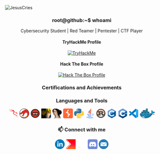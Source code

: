 <img src="https://readme-typing-svg.demolab.com?font=Fira+Code&size=50&pause=1000&color=00F72B&background=000000&center=true&vCenter=true&width=1000&height=100&lines=JesusCries" alt="JesusCries" />

<h3 align='center'> root@github:~$ whoami </h3>

<p align='center'>Cybersecurity Student | Red Teamer | Pentester | CTF Player</p>

<div align='center'>
<h4>TryHackMe Profile</h4>
<a title="TryHackMe Profile" href="https://tryhackme.com/p/JesusCries">
 <img src="https://tryhackme-badges.s3.amazonaws.com/JesusCries.png" alt="TryHackMe"></a>
<h4>Hack The Box Profile</h4>
<a title="Hack The Box Profile" href="https://www.hackthebox.eu/profile/684628">
<img src="http://www.hackthebox.com/badge/image/684628" alt="Hack The Box Profile"></a>

### Certifications and Achievements
<!-- 👨‍💻 Hacking and CTFs 🎮 Video games 💻Programming 🎧 Listening to music 📖 Reading books 📺 Anime? -->

### Languages and Tools
![Kali Linux](./icons/kalilinux.png "Kali Linux")
![Ghidra](./icons/Ghidra.png "Ghidra")
![BinaryNinja](./icons/binaryninja.png "BinaryNinja")
![Cobalt Strike](./icons/cobaltstrike.png "Cobalt Strike")
![IDA](./icons/idapro.png "IDA")
 ![BurpSuite](./icons/BurpSuite.png "BurpSuite")
![Python](./icons/python.png "Python")
![Java](./icons/java.png "Java")
![Rust](./icons/rust.png "Rust")
![C](./icons/c.png "C")
![C++](./icons/cpp.png "C++")
![VScode](./icons/vscode.png "VScode")
![Docker](./icons/docker.png "Docker")
<!-- ![git](./icons/git.png "git") -->

### 📫 Connect with me
[![Linkedin](./icons/linkedin.png)](https://www.linkedin.com/in/wesleywong420/)
[![CTFtime](./icons/ctftime.png "CTFtime")](https://ctftime.org/user/140889)
[![Github](./icons/github.png "Github")](https://github.com/WesleyWong420)
[![Discord](./icons/discord.png "Discord")](http://discordapp.com/users/265481821142122517)
[![Email](./icons/mail.png "Email")](mailto:wesleywongkeehan@gmail.com)
</div>
